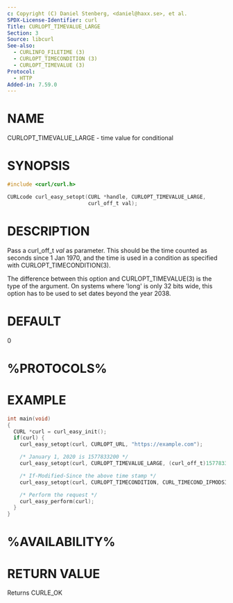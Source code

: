 ```yaml
---
c: Copyright (C) Daniel Stenberg, <daniel@haxx.se>, et al.
SPDX-License-Identifier: curl
Title: CURLOPT_TIMEVALUE_LARGE
Section: 3
Source: libcurl
See-also:
  - CURLINFO_FILETIME (3)
  - CURLOPT_TIMECONDITION (3)
  - CURLOPT_TIMEVALUE (3)
Protocol:
  - HTTP
Added-in: 7.59.0
---
```


# NAME

CURLOPT_TIMEVALUE_LARGE - time value for conditional

# SYNOPSIS

~~~c
#include <curl/curl.h>

CURLcode curl_easy_setopt(CURL *handle, CURLOPT_TIMEVALUE_LARGE,
                          curl_off_t val);
~~~

# DESCRIPTION

Pass a curl_off_t *val* as parameter. This should be the time counted as
seconds since 1 Jan 1970, and the time is used in a condition as specified
with CURLOPT_TIMECONDITION(3).

The difference between this option and CURLOPT_TIMEVALUE(3) is the type of the
argument. On systems where 'long' is only 32 bits wide, this option has to be
used to set dates beyond the year 2038.

# DEFAULT

0

# %PROTOCOLS%

# EXAMPLE

~~~c
int main(void)
{
  CURL *curl = curl_easy_init();
  if(curl) {
    curl_easy_setopt(curl, CURLOPT_URL, "https://example.com");

    /* January 1, 2020 is 1577833200 */
    curl_easy_setopt(curl, CURLOPT_TIMEVALUE_LARGE, (curl_off_t)1577833200);

    /* If-Modified-Since the above time stamp */
    curl_easy_setopt(curl, CURLOPT_TIMECONDITION, CURL_TIMECOND_IFMODSINCE);

    /* Perform the request */
    curl_easy_perform(curl);
  }
}
~~~

# %AVAILABILITY%

# RETURN VALUE

Returns CURLE_OK
